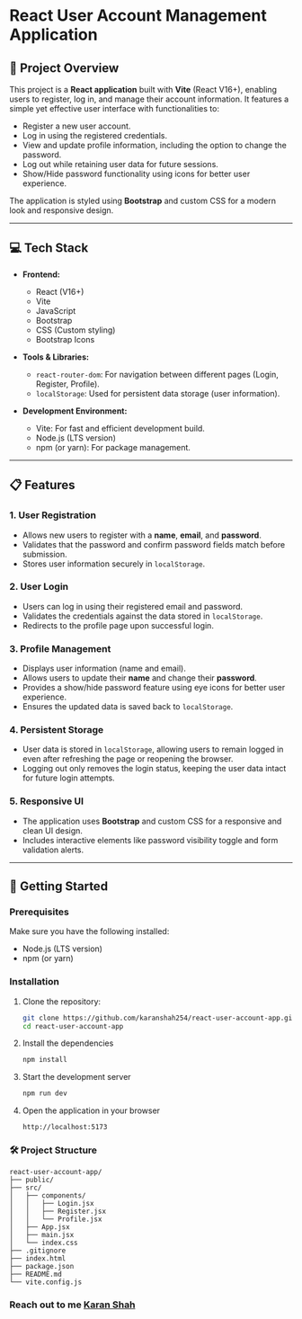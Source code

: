 # React User Account Management Application

## 📝 Project Overview

This project is a **React application** built with **Vite** (React V16+), enabling users to register, log in, and manage their account information. It features a simple yet effective user interface with functionalities to:

- Register a new user account.
- Log in using the registered credentials.
- View and update profile information, including the option to change the password.
- Log out while retaining user data for future sessions.
- Show/Hide password functionality using icons for better user experience.

The application is styled using **Bootstrap** and custom CSS for a modern look and responsive design.

---

## 💻 Tech Stack

- **Frontend:**
  - React (V16+)
  - Vite
  - JavaScript
  - Bootstrap
  - CSS (Custom styling)
  - Bootstrap Icons

- **Tools & Libraries:**
  - `react-router-dom`: For navigation between different pages (Login, Register, Profile).
  - `localStorage`: Used for persistent data storage (user information).

- **Development Environment:**
  - Vite: For fast and efficient development build.
  - Node.js (LTS version)
  - npm (or yarn): For package management.

---

## 📋 Features

### 1. **User Registration**
- Allows new users to register with a **name**, **email**, and **password**.
- Validates that the password and confirm password fields match before submission.
- Stores user information securely in `localStorage`.

### 2. **User Login**
- Users can log in using their registered email and password.
- Validates the credentials against the data stored in `localStorage`.
- Redirects to the profile page upon successful login.

### 3. **Profile Management**
- Displays user information (name and email).
- Allows users to update their **name** and change their **password**.
- Provides a show/hide password feature using eye icons for better user experience.
- Ensures the updated data is saved back to `localStorage`.

### 4. **Persistent Storage**
- User data is stored in `localStorage`, allowing users to remain logged in even after refreshing the page or reopening the browser.
- Logging out only removes the login status, keeping the user data intact for future login attempts.

### 5. **Responsive UI**
- The application uses **Bootstrap** and custom CSS for a responsive and clean UI design.
- Includes interactive elements like password visibility toggle and form validation alerts.

---

## 🚀 Getting Started

### Prerequisites
Make sure you have the following installed:
- Node.js (LTS version)
- npm (or yarn)

### Installation
1. Clone the repository:
   ```bash
   git clone https://github.com/karanshah254/react-user-account-app.git
   cd react-user-account-app
2. Install the dependencies
    ```bash
    npm install
    ```
3. Start the development server
    ```bash
    npm run dev
    ```
4. Open the application in your browser
    ```arduino
    http://localhost:5173
    ```

### 🛠️ Project Structure
```arduino
react-user-account-app/
├── public/
├── src/
│   ├── components/
│   │   ├── Login.jsx
│   │   ├── Register.jsx
│   │   └── Profile.jsx
│   ├── App.jsx
│   ├── main.jsx
│   └── index.css
├── .gitignore
├── index.html
├── package.json
├── README.md
└── vite.config.js
```

### Reach out to me [Karan Shah](https://www.linkedin.com/in/karan-shah254/)